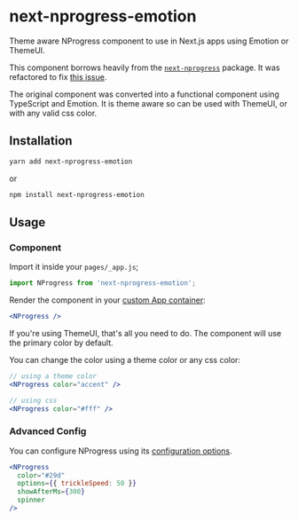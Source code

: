 # next-nprogress-emotion

Theme aware NProgress component to use in Next.js apps using Emotion or ThemeUI.

This component borrows heavily from the [`next-nprogress`](https://github.com/sergiodxa/next-nprogress) package. It was refactored to fix [this issue](https://github.com/sergiodxa/next-nprogress/issues/76).

The original component was converted into a functional component using TypeScript and Emotion. It is theme aware so can be used with ThemeUI, or with any valid css color.

## Installation

```bash
yarn add next-nprogress-emotion
```

or

```bash
npm install next-nprogress-emotion
```

## Usage

### Component

Import it inside your `pages/_app.js`;

```js
import NProgress from 'next-nprogress-emotion';
```

Render the component in your [custom App container](https://nextjs.org/docs#custom-%3Capp%3E):

```jsx
<NProgress />
```

If you're using ThemeUI, that's all you need to do. The component will use the primary color by default.

You can change the color using a theme color or any css color:

```jsx
// using a theme color
<NProgress color="accent" />
```

```jsx
// using css
<NProgress color="#fff" />
```

### Advanced Config

You can configure NProgress using its [configuration options](https://github.com/rstacruz/nprogress#configuration).

```jsx
<NProgress
  color="#29d"
  options={{ trickleSpeed: 50 }}
  showAfterMs={300}
  spinner
/>
```
